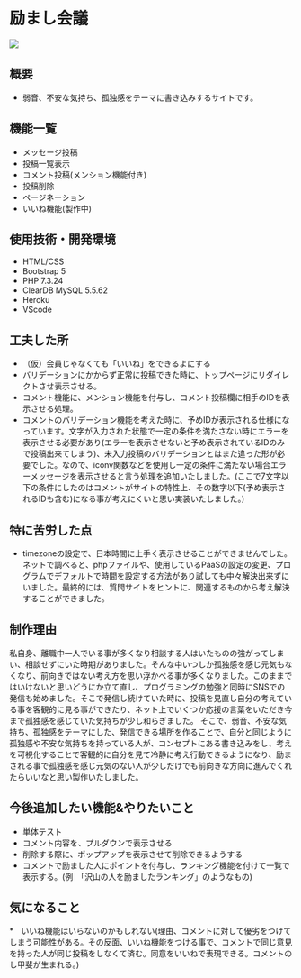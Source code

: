 # 励まし会議
![](画像のURL)
## 概要
* 弱音、不安な気持ち、孤独感をテーマに書き込みするサイトです。
## 機能一覧
* メッセージ投稿
* 投稿一覧表示
* コメント投稿(メンション機能付き)
* 投稿削除
* ページネーション
* いいね機能(製作中)
## 使用技術・開発環境
* HTML/CSS
* Bootstrap 5
* PHP 7.3.24
* ClearDB MySQL 5.5.62
* Heroku
* VScode
## 工夫した所
* （仮）会員じゃなくても「いいね」をできるよにする
* バリデーションにかからず正常に投稿できた時に、トップページにリダイレクトさせ表示させる。
* コメント機能に、メンション機能を付与し、コメント投稿欄に相手のIDを表示させる処理。
* コメントのバリデーション機能を考えた時に、予めIDが表示される仕様になっています。文字が入力された状態で一定の条件を満たさない時にエラーを表示させる必要があり(エラーを表示させないと予め表示されているIDのみで投稿出来てしまう)、未入力投稿のバリデーションとはまた違った形が必要でした。なので、iconv関数などを使用し一定の条件に満たない場合エラーメッセージを表示させると言う処理を追加いたしました。(ここで7文字以下の条件にしたのはコメントがサイトの特性上、その数字以下(予め表示されるIDも含む)になる事が考えにくいと思い実装いたしました。)
## 特に苦労した点
* timezoneの設定で、日本時間に上手く表示させることができませんでした。ネットで調べると、phpファイルや、使用しているPaaSの設定の変更、プログラムでデフォルトで時間を設定する方法があり試しても中々解決出来ずにいました。最終的には、質問サイトをヒントに、関連するものから考え解決することができました。
## 制作理由
私自身、離職中一人でいる事が多くなり相談する人はいたものの強がってしまい、相談せずにいた時期がありました。そんな中いつしか孤独感を感じ元気もなくなり、前向きではない考え方を思い浮かべる事が多くなりました。このままではいけないと思いどうにか立て直し、プログラミングの勉強と同時にSNSでの発信も始めました。そこで発信し続けていた時に、投稿を見直し自分の考えている事を客観的に見る事ができたり、ネット上でいくつか応援の言葉をいただき今まで孤独感を感じていた気持ちが少し和らぎました。
そこで、弱音、不安な気持ち、孤独感をテーマにした、発信できる場所を作ることで、自分と同じように孤独感や不安な気持ちを持っている人が、コンセプトにある書き込みをし、考えを可視化することで客観的に自分を見て冷静に考え行動できるようになり、励まされる事で孤独感を感じ元気のない人が少しだけでも前向きな方向に進んでくれたらいいなと思い製作いたしました。
## 今後追加したい機能&やりたいこと
* 単体テスト
* コメント内容を、プルダウンで表示させる
* 削除する際に、ポップアップを表示させて削除できるようする
* コメントで励ました人にポイントを付与し、ランキング機能を付けて一覧で表示する。(例　「沢山の人を励ましたランキング」のようなもの)
## 気になること
*　いいね機能はいらないのかもしれない(理由、コメントに対して優劣をつけてしまう可能性がある。その反面、いいね機能をつける事で、コメントで同じ意見を持った人が同じ投稿をしなくて済む。同意をいいねで表現できる。コメントのし甲斐が生まれる。)
